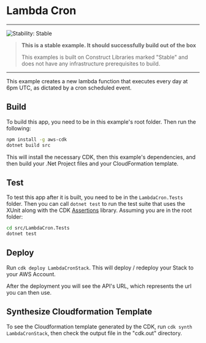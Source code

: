 
# Lambda Cron
<!--BEGIN STABILITY BANNER-->
---

![Stability: Stable](https://img.shields.io/badge/stability-Stable-success.svg?style=for-the-badge)

> **This is a stable example. It should successfully build out of the box**
>
> This examples is built on Construct Libraries marked "Stable" and does not have any infrastructure prerequisites to build.

---
<!--END STABILITY BANNER-->

This example creates a new lambda function that executes every day at 6pm UTC, as dictated by a cron scheduled event.

## Build

To build this app, you need to be in this example's root folder. Then run the following:

```bash
npm install -g aws-cdk
dotnet build src
```

This will install the necessary CDK, then this example's dependencies, and then build your .Net Project files and your CloudFormation template.

## Test

To test this app after it is built, you need to be in the `LambdaCron.Tests` folder. Then you can call `dotnet test` to run the test suite that uses the XUnit along with the CDK [Assertions](https://docs.aws.amazon.com/cdk/api/latest/dotnet/api/Amazon.CDK.Assertions.html) library. Assuming you are in the root folder:

```bash
cd src/LambdaCron.Tests
dotnet test
```

## Deploy

Run `cdk deploy LambdaCronStack`. This will deploy / redeploy your Stack to your AWS Account.

After the deployment you will see the API's URL, which represents the url you can then use.

## Synthesize Cloudformation Template

To see the Cloudformation template generated by the CDK, run `cdk synth LambdaCronStack`, then check the output file in the "cdk.out" directory.